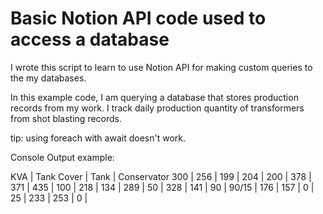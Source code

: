 # Basic Notion API code used to access a database

I wrote this script to learn to use Notion API for making custom queries to the my databases.

In this example code, I am querying a database that stores production records from my work. I track daily production quantity of transformers from shot blasting records.

tip: using foreach with await doesn't work.

Console Output example:

KVA | Tank Cover | Tank | Conservator
300 | 256 | 199 | 204 |
200 | 378 | 371 | 435 |
100 | 218 | 134 | 289 |
50 | 328 | 141 | 90 |
90/15 | 176 | 157 | 0 |
25 | 233 | 253 | 0 |
